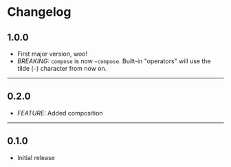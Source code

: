 # Changelog

## 1.0.0

* First major version, woo!
* *BREAKING:* `compose` is now `~compose`. Built-in "operators" will use the tilde (`~`) character from now on.

------------------------------------------------------------------------------

## 0.2.0

* *FEATURE:* Added composition

------------------------------------------------------------------------------

## 0.1.0

* Initial release